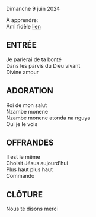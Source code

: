 Dimanche 9 juin 2024    
  
À apprendre:  
Ami fidèle [lien](https://youtu.be/WSv37PZUklE?si=zFPXlvN8xFLm7Mn1)  
    
## ENTRÉE    
Je parlerai de ta bonté     
Dans les parvis du Dieu vivant  
Divine amour  
	
## ADORATION    
Roi de mon salut  
Nzambe monene  
Nzambe monene atonda na nguya  
Oui je le vois  
    
## OFFRANDES    
Il est le même   
Choisit Jésus aujourd'hui  
Plus haut plus haut  
Commando  

## CLÔTURE
Nous te disons merci  
